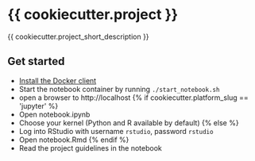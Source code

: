 # {{ cookiecutter.project }}

{{ cookiecutter.project_short_description }}

## Get started
- [Install the Docker client](http://docs.docker.com)
- Start the notebook container by running `./start_notebook.sh`
- open a browser to http://localhost
{% if cookiecutter.platform_slug == 'jupyter' %}
- Open notebook.ipynb
- Choose your kernel (Python and R available by default)
{% else %}
- Log into RStudio with username `rstudio`, password `rstudio`
- Open notebook.Rmd
{% endif %}
- Read the project guidelines in the notebook
